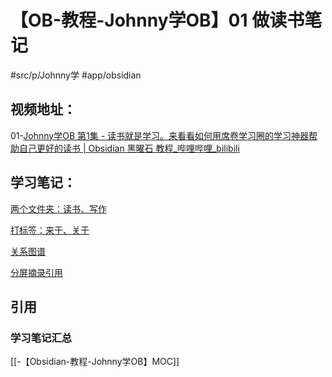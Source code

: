 # 【OB-教程-Johnny学OB】01 做读书笔记
#src/p/Johnny学 #app/obsidian 
## 视频地址：
01-[Johnny学OB 第1集 - 读书就是学习。来看看如何用席卷学习圈的学习神器帮助自己更好的读书 | Obsidian 黑曜石 教程_哔哩哔哩_bilibili](https://www.bilibili.com/video/BV1PL411b74X?spm_id_from=333.999.0.0&vd_source=f2038330b5d9967a70e2be6f24dbeed5)

## 学习笔记：

[两个文件夹：读书、写作](https://www.bilibili.com/video/BV1PL411b74X?spm_id_from=333.999.0.0&vd_source=f2038330b5d9967a70e2be6f24dbeed5#t=38.571702)

[打标签：来于、关于](https://www.bilibili.com/video/BV1PL411b74X?spm_id_from=333.999.0.0&vd_source=f2038330b5d9967a70e2be6f24dbeed5#t=108.444029)

[关系图谱](https://www.bilibili.com/video/BV1PL411b74X?spm_id_from=333.999.0.0&vd_source=f2038330b5d9967a70e2be6f24dbeed5#t=141.385294)

[分屏摘录引用](https://www.bilibili.com/video/BV1PL411b74X?spm_id_from=333.999.0.0&vd_source=f2038330b5d9967a70e2be6f24dbeed5#t=239.288577)

## 引用
### 学习笔记汇总
[[-【Obsidian-教程-Johnny学OB】MOC]]


